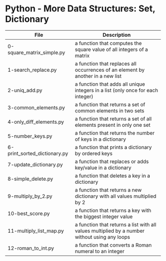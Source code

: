 # Python - More Data Structures: Set, Dictionary
|File				|Description				|
|-----------------------|-----------------------------------|
|0-square_matrix_simple.py| a function that computes the square value of all integers of a matrix |
|1-search_replace.py	| a function that replaces all occurrences of an element by another in a new list |
|2-uniq_add.py		| a function that adds all unique integers in a list (only once for each integer) |
|3-common_elements.py	| a function that returns a set of common elements in two sets	|
|4-only_diff_elements.py| a function that returns a set of all elements present in only one set |
|5-number_keys.py		| a function that returns the number of keys in a dictionary	|
|6-print_sorted_dictionary.py| a function that prints a dictionary by ordered keys	|
|7-update_dictionary.py	| a function that replaces or adds key/value in a dictionary |
|8-simple_delete.py	| a function that deletes a key in a dictionary	|
|9-multiply_by_2.py	| a function that returns a new dictionary with all values multiplied by 2	|
|10-best_score.py		| a function that returns a key with the biggest integer value	|
|11-multiply_list_map.py| a function that returns a list with all values multiplied by a number without using any loops |
|12-roman_to_int.py	| a function that converts a Roman numeral to an integer |

